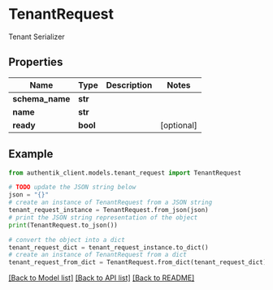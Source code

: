 # TenantRequest

Tenant Serializer

## Properties

Name | Type | Description | Notes
------------ | ------------- | ------------- | -------------
**schema_name** | **str** |  | 
**name** | **str** |  | 
**ready** | **bool** |  | [optional] 

## Example

```python
from authentik_client.models.tenant_request import TenantRequest

# TODO update the JSON string below
json = "{}"
# create an instance of TenantRequest from a JSON string
tenant_request_instance = TenantRequest.from_json(json)
# print the JSON string representation of the object
print(TenantRequest.to_json())

# convert the object into a dict
tenant_request_dict = tenant_request_instance.to_dict()
# create an instance of TenantRequest from a dict
tenant_request_from_dict = TenantRequest.from_dict(tenant_request_dict)
```
[[Back to Model list]](../README.md#documentation-for-models) [[Back to API list]](../README.md#documentation-for-api-endpoints) [[Back to README]](../README.md)



